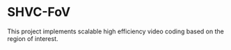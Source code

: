 # SHVC-FoV
This project implements scalable high efficiency video coding based on the region of interest.

